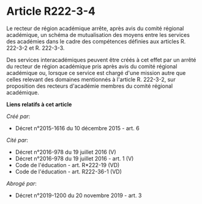 # Article R222-3-4

Le recteur de région académique arrête, après avis du comité régional académique, un schéma de mutualisation des moyens entre
les services des académies dans le cadre des compétences définies aux articles R. 222-3-2 et R. 222-3-3. 

Des services interacadémiques peuvent être créés à cet effet par un arrêté du recteur de région académique pris après avis du
comité régional académique ou, lorsque ce service est chargé d'une mission autre que celles relevant des domaines mentionnés
à l'article R. 222-3-2, sur proposition des recteurs d'académie membres du comité régional académique.

**Liens relatifs à cet article**

_Créé par_:

  - Décret n°2015-1616 du 10 décembre 2015 - art. 6

_Cité par_:

  - Décret n°2016-978 du 19 juillet 2016 (V)
  - Décret n°2016-978 du 19 juillet 2016 - art. 1 (V)
  - Code de l'éducation - art. R*222-19 (VD)
  - Code de l'éducation - art. R222-36-1 (VD)

_Abrogé par_:

  - Décret n°2019-1200 du 20 novembre 2019 - art. 3
